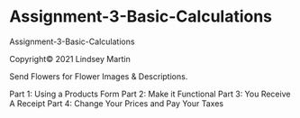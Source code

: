 # Assignment-3-Basic-Calculations
Assignment-3-Basic-Calculations

Copyright© 2021 Lindsey Martin

Send Flowers for Flower Images & Descriptions. 

Part 1: Using a Products Form 
Part 2: Make it Functional
Part 3: You Receive A Receipt
Part 4: Change Your Prices and Pay Your Taxes
